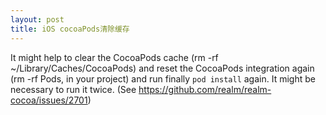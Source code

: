 ```yaml
---
layout: post
title: iOS cocoaPods清除缓存
---
```


It might help to clear the CocoaPods cache (rm -rf ~/Library/Caches/CocoaPods) and reset the CocoaPods integration again (rm -rf Pods, in your project) and run finally `pod install` again. It might be necessary to run it twice. (See https://github.com/realm/realm-cocoa/issues/2701)

